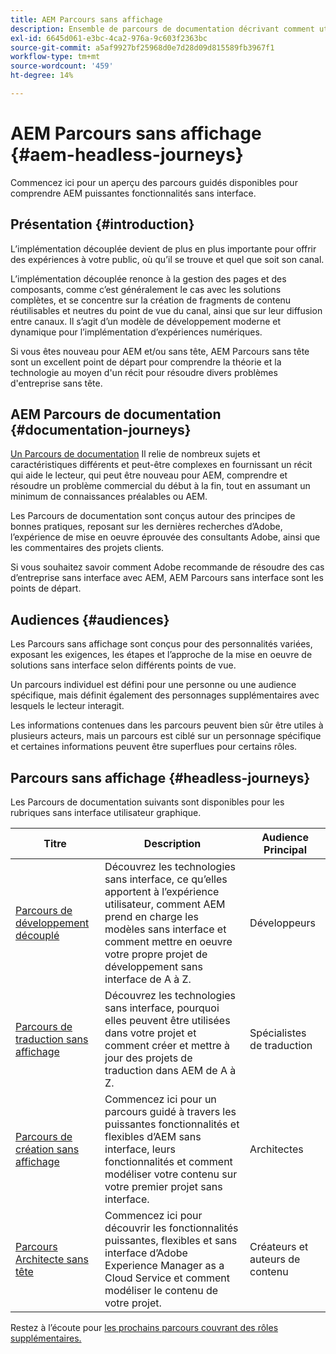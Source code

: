 ```yaml
---
title: AEM Parcours sans affichage
description: Ensemble de parcours de documentation décrivant comment utiliser Adobe Experience Manager en tant que CMS sans affichage.
exl-id: 6645d061-e3bc-4ca2-976a-9c603f2363bc
source-git-commit: a5af9927bf25968d0e7d28d09d815589fb3967f1
workflow-type: tm+mt
source-wordcount: '459'
ht-degree: 14%

---
```


# AEM Parcours sans affichage {#aem-headless-journeys}

Commencez ici pour un aperçu des parcours guidés disponibles pour comprendre AEM puissantes fonctionnalités sans interface.

## Présentation {#introduction}

L’implémentation découplée devient de plus en plus importante pour offrir des expériences à votre public, où qu’il se trouve et quel que soit son canal.

L’implémentation découplée renonce à la gestion des pages et des composants, comme c’est généralement le cas avec les solutions complètes, et se concentre sur la création de fragments de contenu réutilisables et neutres du point de vue du canal, ainsi que sur leur diffusion entre canaux. Il s’agit d’un modèle de développement moderne et dynamique pour l’implémentation d’expériences numériques.

Si vous êtes nouveau pour AEM et/ou sans tête, AEM Parcours sans tête sont un excellent point de départ pour comprendre la théorie et la technologie au moyen d&#39;un récit pour résoudre divers problèmes d&#39;entreprise sans tête.

## AEM Parcours de documentation {#documentation-journeys}

[Un Parcours de documentation](/help/journey-documentation/home.md) Il relie de nombreux sujets et caractéristiques différents et peut-être complexes en fournissant un récit qui aide le lecteur, qui peut être nouveau pour AEM, comprendre et résoudre un problème commercial du début à la fin, tout en assumant un minimum de connaissances préalables ou AEM.

Les Parcours de documentation sont conçus autour des principes de bonnes pratiques, reposant sur les dernières recherches d’Adobe, l’expérience de mise en oeuvre éprouvée des consultants Adobe, ainsi que les commentaires des projets clients.

Si vous souhaitez savoir comment Adobe recommande de résoudre des cas d’entreprise sans interface avec AEM, AEM Parcours sans interface sont les points de départ.

## Audiences {#audiences}

Les Parcours sans affichage sont conçus pour des personnalités variées, exposant les exigences, les étapes et l’approche de la mise en oeuvre de solutions sans interface selon différents points de vue.

Un parcours individuel est défini pour une personne ou une audience spécifique, mais définit également des personnages supplémentaires avec lesquels le lecteur interagit.

Les informations contenues dans les parcours peuvent bien sûr être utiles à plusieurs acteurs, mais un parcours est ciblé sur un personnage spécifique et certaines informations peuvent être superflues pour certains rôles.

## Parcours sans affichage {#headless-journeys}

Les Parcours de documentation suivants sont disponibles pour les rubriques sans interface utilisateur graphique.

| Titre | Description | Audience Principal |
|---|---|---|
| [Parcours de développement découplé](/help/journey-headless/developer/overview.md) | Découvrez les technologies sans interface, ce qu’elles apportent à l’expérience utilisateur, comment AEM prend en charge les modèles sans interface et comment mettre en oeuvre votre propre projet de développement sans interface de A à Z. | Développeurs |
| [Parcours de traduction sans affichage](/help/journey-headless/translation/overview.md) | Découvrez les technologies sans interface, pourquoi elles peuvent être utilisées dans votre projet et comment créer et mettre à jour des projets de traduction dans AEM de A à Z. | Spécialistes de traduction |
| [Parcours de création sans affichage](/help/journey-headless/author/overview.md) | Commencez ici pour un parcours guidé à travers les puissantes fonctionnalités et flexibles d’AEM sans interface, leurs fonctionnalités et comment modéliser votre contenu sur votre premier projet sans interface. | Architectes |
| [Parcours Architecte sans tête](/help/journey-headless/architect/overview.md) | Commencez ici pour découvrir les fonctionnalités puissantes, flexibles et sans interface d’Adobe Experience Manager as a Cloud Service et comment modéliser le contenu de votre projet. | Créateurs et auteurs de contenu |

Restez à l’écoute pour [les prochains parcours couvrant des rôles supplémentaires.](/help/journey-documentation/home.md#journeys)
